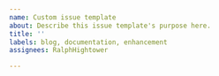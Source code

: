 ```yaml
---
name: Custom issue template
about: Describe this issue template's purpose here.
title: ''
labels: blog, documentation, enhancement
assignees: RalphHightower

---
```



